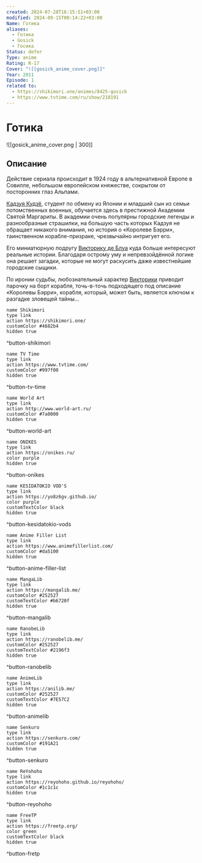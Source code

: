 ```yaml
---
created: 2024-07-28T16:15:51+03:00
modified: 2024-09-15T00:14:22+03:00
Name: Готика
aliases:
  - Готика
  - Gosick
  - Госика
Status: defer
Type: anime
Rating: R-17
Cover: "![[gosick_anime_cover.png]]"
Year: 2011
Episode: 1
related to:
  - https://shikimori.one/animes/8425-gosick
  - https://www.tvtime.com/ru/show/218191
---
```


# Готика

![[gosick_anime_cover.png | 300]]


## Описание

Действие сериала происходит в 1924 году в альтернативной Европе в Совилле, небольшом европейском княжестве, сокрытом от посторонних глаз Альпами.

[Кадзуя Кудзё](https://shikimori.one/characters/22724-kazuya-kujou), студент по обмену из Японии и младший сын из семьи потомственных военных, обучается здесь в престижной Академии Святой Маргариты. В академии очень популярны городские легенды и разнообразные страшилки, на большую часть которых Кадзуя не обращает никакого внимания, но история о «Королеве Бэрри», таинственном корабле-призраке, чрезвычайно интригует его.

Его миниатюрную подругу [Викторику де Блуа](https://shikimori.one/characters/20170-victorique-de-blois) куда больше интересуют реальные истории. Благодаря острому уму и непревзойдённой логике она решает загадки, которые не могут раскусить даже известнейшие городские сыщики.

По иронии судьбы, любознательный характер [Викторики](https://shikimori.one/characters/20170-victorique-de-blois) приводит парочку на борт корабля, точь-в-точь подходящего под описание «Королевы Бэрри», корабля, который, может быть, является ключом к разгадке зловещей тайны...


```button
name Shikimori
type link
action https://shikimori.one/
customColor #4682b4
hidden true
```
^button-shikimori

```button
name TV Time
type link
action https://www.tvtime.com/
customColor #997f00
hidden true
```
^button-tv-time

```button
name World Art
type link
action http://www.world-art.ru/
customColor #7a0000
hidden true
```
^button-world-art

```button
name ONIKES
type link
action https://onikes.ru/
color purple
hidden true
```
^button-onikes

```button
name KESIDATOKIO VOD'S
type link
action https://yo8z6gv.github.io/
color purple
customTextColor black
hidden true
```
^button-kesidatokio-vods

```button
name Anime Filler List
type link
action https://www.animefillerlist.com/
customColor #da5100
hidden true
```
^button-anime-filler-list

```button
name MangaLib
type link
action https://mangalib.me/
customColor #252527
customTextColor #b6720f
hidden true
```
^button-mangalib

```button
name RanobeLib
type link
action https://ranobelib.me/
customColor #252527
customTextColor #2196f3
hidden true
```
^button-ranobelib

```button
name AnimeLib
type link
action https://anilib.me/
customColor #252527
customTextColor #7E57C2
hidden true
```
^button-animelib

```button
name Senkuro
type link
action https://senkuro.com/
customColor #191A21
hidden true
```
^button-senkuro

```button
name ReYohoho
type link
action https://reyohoho.github.io/reyohoho/
customColor #1c1c1c
hidden true
```
^button-reyohoho

```button
name FreeTP
type link
action https://freetp.org/
color green
customTextColor black
hidden true
```
^button-fretp
